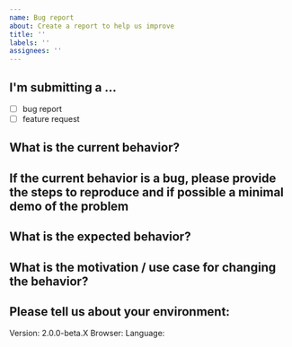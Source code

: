 ```yaml
---
name: Bug report
about: Create a report to help us improve
title: ''
labels: ''
assignees: ''
---
```


## I'm submitting a ...

- [ ] bug report
- [ ] feature request

## What is the current behavior?

## If the current behavior is a bug, please provide the steps to reproduce and if possible a minimal demo of the problem

## What is the expected behavior?

## What is the motivation / use case for changing the behavior?

## Please tell us about your environment:

Version: 2.0.0-beta.X
Browser:
Language:
